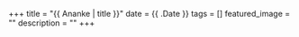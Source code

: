 +++
title =  "{{ Ananke | title }}"
date = {{ .Date }}
tags = []
featured_image = ""
description = ""
+++
